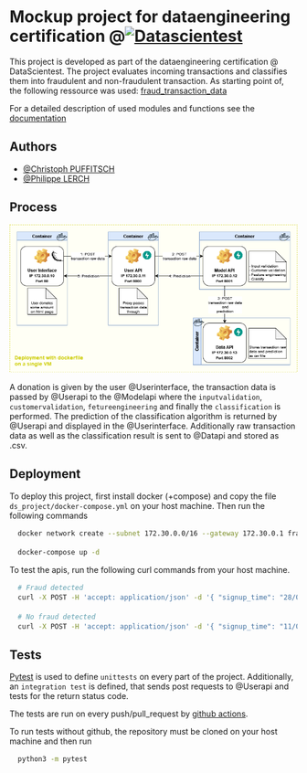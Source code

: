 
# Mockup project for dataengineering certification @[![Datascientest](https://datascientest.com/de/wp-content/uploads/sites/8/2022/03/logo-2021-1.png)](https://github.com/DataScientest)


This project is developed as part of the dataengineering certification @ DataScientest. 
The project evaluates incoming transactions and classifies them into fraudulent and non-fraudulent transaction.
As starting point of, the following ressource was used: [fraud_transaction_data](https://assets-datascientest.s3-eu-west-1.amazonaws.com/de/total/fraud.csv)

For a detailed description of used modules and functions see the [documentation](https://cuchri.github.io/ds_project_fraud/)


## Authors

- [@Christoph PUFFITSCH](https://github.com/cuchri)
- [@Philippe LERCH](https://github.com/philippelerch68)


## Process

![Processflow](https://raw.githubusercontent.com/cuchri/ds_project_fraud/ea8a80fac0751a10c188b33816bf0fc455750460/docs/source/processflow.png)

A donation is given by the user @Userinterface, the transaction data is passed by @Userapi to the @Modelapi where the `inputvalidation`, `customervalidation`, `fetureengineering` and finally the `classification` is performed. 
The prediction of the classification algorithm is returned by @Userapi and displayed in the @Userinterface.
Additionally raw transaction data as well as the classification result is sent to @Datapi and stored as .csv. 


## Deployment

To deploy this project, first install docker (+compose) and copy the file `ds_project/docker-compose.yml` on your host machine. Then run the following commands

```bash
  docker network create --subnet 172.30.0.0/16 --gateway 172.30.0.1 fraud_network_ip
  
  docker-compose up -d
```

To test the apis, run the following curl commands from your host machine.

```bash
  # Fraud detected
  curl -X POST -H 'accept: application/json' -d '{ "signup_time": "28/04/2015 21:13:25", "purchase_time": "28/04/2015 21:13:30","purchase_value": 34,"device_id": "AAAXXOZJRZRAO", "source": "SEO","browser": "Chrome","sex": "M", "age": 39, "ip_address": "732758368.8" }' http://localhost:8000/
  
  # No fraud detected
  curl -X POST -H 'accept: application/json' -d '{ "signup_time": "11/08/2015 13:13:25", "purchase_time": "11/08/2015 13:13:48","purchase_value": 78,"device_id": "QVPSPJUOCKXYZ", "source": "SEO","browser": "Chrome","sex": "F", "age": 25, "ip_address": "73486318684" }' http://localhost:8000/
```


## Tests

[Pytest](https://docs.pytest.org/) is used to define `unittests` on every part of the project. 
Additionally, an `integration test` is defined, that sends post requests to @Userapi and tests for the return status code.

The tests are run on every push/pull_request by [github actions](https://github.com/cuchri/ds_project_fraud/actions).

To run tests without github, the repository must be cloned on your host machine and then run

```bash
  python3 -m pytest
```
